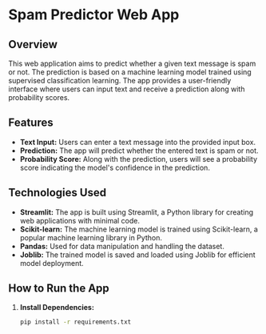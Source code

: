 # Spam Predictor Web App

## Overview

This web application aims to predict whether a given text message is spam or not. The prediction is based on a machine learning model trained using supervised classification learning. The app provides a user-friendly interface where users can input text and receive a prediction along with probability scores.

## Features

- **Text Input:** Users can enter a text message into the provided input box.
- **Prediction:** The app will predict whether the entered text is spam or not.
- **Probability Score:** Along with the prediction, users will see a probability score indicating the model's confidence in the prediction.

## Technologies Used

- **Streamlit:** The app is built using Streamlit, a Python library for creating web applications with minimal code.
- **Scikit-learn:** The machine learning model is trained using Scikit-learn, a popular machine learning library in Python.
- **Pandas:** Used for data manipulation and handling the dataset.
- **Joblib:** The trained model is saved and loaded using Joblib for efficient model deployment.

## How to Run the App

1. **Install Dependencies:**
   ```bash
   pip install -r requirements.txt
